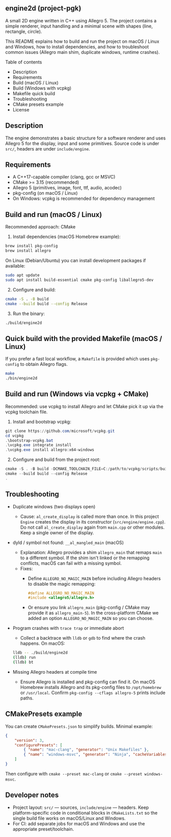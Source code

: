 
## engine2d (project-pgk)

A small 2D engine written in C++ using Allegro 5. The project contains a simple renderer, input handling and a minimal scene with shapes (line, rectangle, circle).

This README explains how to build and run the project on macOS / Linux and Windows, how to install dependencies, and how to troubleshoot common issues (Allegro main shim, duplicate windows, runtime crashes).

Table of contents
- Description
- Requirements
- Build (macOS / Linux)
- Build (Windows with vcpkg)
- Makefile quick build
- Troubleshooting
- CMake presets example
- License

Description
-----------
The engine demonstrates a basic structure for a software renderer and uses Allegro 5 for the display, input and some primitives. Source code is under `src/`, headers are under `include/engine`.

Requirements
------------
- A C++17-capable compiler (clang, gcc or MSVC)
- CMake >= 3.15 (recommended)
- Allegro 5 (primitives, image, font, ttf, audio, acodec)
- pkg-config (on macOS / Linux)
- On Windows: vcpkg is recommended for dependency management

Build and run (macOS / Linux)
-----------------------------
Recommended approach: CMake

1. Install dependencies (macOS Homebrew example):

```bash
brew install pkg-config
brew install allegro
```

On Linux (Debian/Ubuntu) you can install development packages if available:

```bash
sudo apt update
sudo apt install build-essential cmake pkg-config liballegro5-dev
```

2. Configure and build:

```bash
cmake -S . -B build
cmake --build build --config Release
```

3. Run the binary:

```bash
./build/engine2d
```

Quick build with the provided Makefile (macOS / Linux)
-----------------------------------------------------
If you prefer a fast local workflow, a `Makefile` is provided which uses `pkg-config` to obtain Allegro flags.

```bash
make
./bin/engine2d
```

Build and run (Windows via vcpkg + CMake)
----------------------------------------
Recommended: use vcpkg to install Allegro and let CMake pick it up via the vcpkg toolchain file.

1. Install and bootstrap vcpkg:

```powershell
git clone https://github.com/microsoft/vcpkg.git
cd vcpkg
.\bootstrap-vcpkg.bat
.\vcpkg.exe integrate install
.\vcpkg.exe install allegro:x64-windows
```

2. Configure and build from the project root:

```powershell
cmake -S . -B build -DCMAKE_TOOLCHAIN_FILE=C:/path/to/vcpkg/scripts/buildsystems/vcpkg.cmake -A x64
cmake --build build --config Release
.
```

Troubleshooting
---------------

- Duplicate windows (two displays open)
	- Cause: `al_create_display` is called more than once. In this project `Engine` creates the display in its constructor (`src/engine/engine.cpp`). Do not call `al_create_display` again from `main.cpp` or other modules. Keep a single owner of the display.

- dyld / symbol not found: `__al_mangled_main` (macOS)
	- Explanation: Allegro provides a shim `allegro_main` that remaps `main` to a different symbol. If the shim isn't linked or the remapping conflicts, macOS can fail with a missing symbol.
	- Fixes:
		- Define `ALLEGRO_NO_MAGIC_MAIN` before including Allegro headers to disable the magic remapping:

			```cpp
			#define ALLEGRO_NO_MAGIC_MAIN
			#include <allegro5/allegro.h>
			```

		- Or ensure you link `allegro_main` (pkg-config / CMake may provide it as `allegro_main-5`). In the cross-platform CMake we added an option `ALLEGRO_NO_MAGIC_MAIN` so you can choose.

- Program crashes with `trace trap` or immediate abort
	- Collect a backtrace with `lldb` or `gdb` to find where the crash happens. On macOS:

	```bash
	lldb -- ./build/engine2d
	(lldb) run
	(lldb) bt
	```

- Missing Allegro headers at compile time
	- Ensure Allegro is installed and pkg-config can find it. On macOS Homebrew installs Allegro and its pkg-config files to `/opt/homebrew` or `/usr/local`. Confirm `pkg-config --cflags allegro-5` prints include paths.

CMakePresets example
---------------------
You can create `CMakePresets.json` to simplify builds. Minimal example:

```json
{
	"version": 3,
	"configurePresets": [
		{ "name": "mac-clang", "generator": "Unix Makefiles" },
		{ "name": "windows-msvc", "generator": "Ninja", "cacheVariables": { "CMAKE_TOOLCHAIN_FILE": "C:/path/to/vcpkg/scripts/buildsystems/vcpkg.cmake" } }
	]
}
```

Then configure with `cmake --preset mac-clang` or `cmake --preset windows-msvc`.

Developer notes
---------------
- Project layout: `src/` — sources, `include/engine` — headers. Keep platform-specific code in conditional blocks in `CMakeLists.txt` so the single build file works on macOS/Linux and Windows.
- For CI: add separate jobs for macOS and Windows and use the appropriate preset/toolchain.
